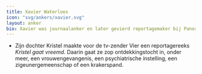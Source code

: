 ```yaml
---
title: Xavier Waterloos
icon: "svg/ankers/xavier.svg"
layout: anker
bio: Xavier was journaalanker en later gevierd reportagemaker bij Panorama.
---
```


* Zijn dochter Kristel maakte voor de tv-zender Vier een reportagereeks <cite>Kristel gaat vreemd</cite>. Daarin gaat ze zop ontdekkingstocht in, onder meer, een vrouwengevangenis, een psychiatrische instelling, een zigeunergemeenschap of een krakerspand.
